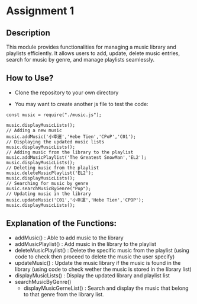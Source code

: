 # Assignment 1
## Description
This module provides functionalities for managing a music library and playlists efficiently. It allows users to add, update, delete music entries, search for music by genre, and manage playlists seamlessly.

## How to Use?
- Clone the repository to your own directory
<!-- * Install the node.js to use the module for your project
```
npm install vanessa_music.js
``` -->
+ You may want to create another js file to test the code:
```
const music = require("./music.js");

music.displayMusicLists();
// Adding a new music
music.addMusic('小幸運','Hebe Tien','CPoP','C01');
// Displaying the updated music lists
music.displayMusicLists();
// Adding music from the library to the playlist
music.addMusicPlaylist('The Greatest SnowMan','EL2');
music.displayMusicLists();
// Deleting music from the playlist
music.deleteMusicPlaylist('EL2');
music.displayMusicLists();
// Searching for music by genre
music.searchMusicByGenre("Pop");
// Updating music in the library
music.updateMusic('C01','小幸運','Hebe Tien','CPOP');
music.displayMusicLists();
```

## Explanation of the Functions:
- addMusic() : Able to add music to the library 
- addMusicPlaylist() : Add music in the library to the playlist
- deleteMusicPlaylist() : Delete the specific music from the playlist (using code to check then proceed to delete the music the user specify)
- updateMusic() : Update the music library if the music is found in the library (using code to check wether the music is stored in the library list)
- displayMusicLists() : Display the updated library and playlist list 
- searchMusicByGenre() 
    - displayMusicGerneList() : Search and display the music that belong to that genre from the library list.